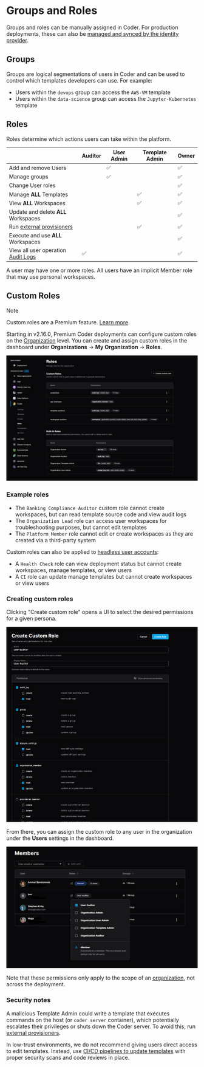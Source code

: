 # Groups and Roles

Groups and roles can be manually assigned in Coder. For production deployments,
these can also be [managed and synced by the identity provider](./idp-sync.md).

## Groups

Groups are logical segmentations of users in Coder and can be used to control
which templates developers can use. For example:

- Users within the `devops` group can access the `AWS-VM` template
- Users within the `data-science` group can access the `Jupyter-Kubernetes`
  template

## Roles

Roles determine which actions users can take within the platform.

|                                                                 | Auditor | User Admin | Template Admin | Owner |
|-----------------------------------------------------------------|---------|------------|----------------|-------|
| Add and remove Users                                            |         | ✅          |                | ✅     |
| Manage groups                                                   |         | ✅          |                | ✅     |
| Change User roles                                               |         |            |                | ✅     |
| Manage **ALL** Templates                                        |         |            | ✅              | ✅     |
| View **ALL** Workspaces                                         |         |            | ✅              | ✅     |
| Update and delete **ALL** Workspaces                            |         |            |                | ✅     |
| Run [external provisioners](../provisioners/index.md)           |         |            | ✅              | ✅     |
| Execute and use **ALL** Workspaces                              |         |            |                | ✅     |
| View all user operation [Audit Logs](../security/audit-logs.md) | ✅       |            |                | ✅     |

A user may have one or more roles. All users have an implicit Member role that
may use personal workspaces.

## Custom Roles

> [!NOTE]
> Custom roles are a Premium feature.
> [Learn more](https://coder.com/pricing#compare-plans).

Starting in v2.16.0, Premium Coder deployments can configure custom roles on the
[Organization](./organizations.md) level. You can create and assign custom roles
in the dashboard under **Organizations** -> **My Organization** -> **Roles**.

![Custom roles](../../images/admin/users/roles/custom-roles.PNG)

### Example roles

- The `Banking Compliance Auditor` custom role cannot create workspaces, but can
  read template source code and view audit logs
- The `Organization Lead` role can access user workspaces for troubleshooting
  purposes, but cannot edit templates
- The `Platform Member` role cannot edit or create workspaces as they are
  created via a third-party system

Custom roles can also be applied to
[headless user accounts](./headless-auth.md):

- A `Health Check` role can view deployment status but cannot create workspaces,
  manage templates, or view users
- A `CI` role can update manage templates but cannot create workspaces or view
  users

### Creating custom roles

Clicking "Create custom role" opens a UI to select the desired permissions for a
given persona.

![Creating a custom role](../../images/admin/users/roles/creating-custom-role.PNG)

From there, you can assign the custom role to any user in the organization under
the **Users** settings in the dashboard.

![Assigning a custom role](../../images/admin/users/roles/assigning-custom-role.PNG)

Note that these permissions only apply to the scope of an
[organization](./organizations.md), not across the deployment.

### Security notes

A malicious Template Admin could write a template that executes commands on the
host (or `coder server` container), which potentially escalates their privileges
or shuts down the Coder server. To avoid this, run
[external provisioners](../provisioners/index.md).

In low-trust environments, we do not recommend giving users direct access to
edit templates. Instead, use
[CI/CD pipelines to update templates](../templates/managing-templates/change-management.md)
with proper security scans and code reviews in place.
